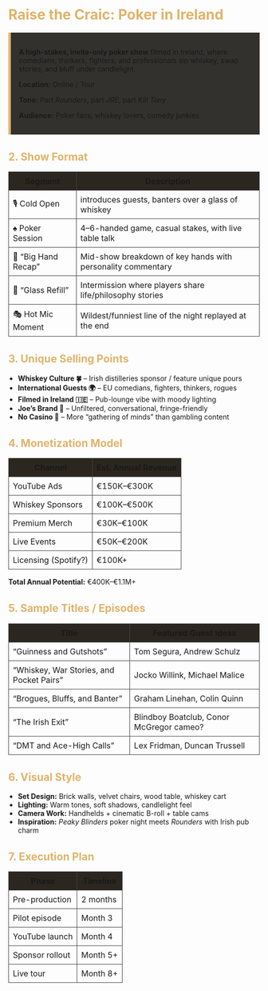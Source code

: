
<!DOCTYPE html>
<html lang="en">
<head>
  <meta charset="UTF-8">
  <title>Raise the Craic – Poker in Ireland</title>
  <style>
<div style="text-align:center;">
    <img src="logo.png" alt="Whiskey & Bluffs Logo" style="width:150px;">
  </div>
    
    body {
      font-family: 'Georgia', serif;
      background-color: #1e1a16;
      color: #f5f0e6;
      padding: 2rem;
      line-height: 1.6;
    }
    h1, h2, h3 {
      color: #e0b36a;
    }
    .section {
      margin-bottom: 2rem;
    }
    .highlight {
      background-color: #33312e;
      padding: 1rem;
      border-left: 5px solid #e0b36a;
    }
    ul {
      padding-left: 1.2rem;
    }
    table {
      width: 100%;
      border-collapse: collapse;
      margin-top: 1rem;
    }
    th, td {
      border: 1px solid #444;
      padding: 0.5rem;
    }
    th {
      background-color: #2b261f;
    }
  </style>
</head>
<body>
  <h1>Raise the Craic: Poker in Ireland</h1>

  <div class="section highlight">
    <p><strong>A high-stakes, invite-only poker show</strong> filmed in Ireland, where comedians, thinkers, fighters, and professionals sip whiskey, swap stories, and bluff under candlelight.</p>
    <p><strong>Location:</strong> Online / Tour </p>
    <p><strong>Tone:</strong> Part <em>Rounders</em>, part <em>JRE</em>, part <em>Kill Tony</em></p>
    <p><strong>Audience:</strong> Poker fans, whiskey lovers, comedy junkies</p>
  </div>

  <div class="section">
    <h2>2. Show Format</h2>
    <table>
      <tr><th>Segment</th><th>Description</th></tr>
      <tr><td>🎙️ Cold Open</td><td> introduces guests, banters over a glass of whiskey</td></tr>
      <tr><td>♠️ Poker Session</td><td>4–6-handed game, casual stakes, with live table talk</td></tr>
      <tr><td>🧠 “Big Hand Recap”</td><td>Mid-show breakdown of key hands with personality commentary</td></tr>
      <tr><td>🍻 “Glass Refill”</td><td>Intermission where players share life/philosophy stories</td></tr>
      <tr><td>🎭 Hot Mic Moment</td><td>Wildest/funniest line of the night replayed at the end</td></tr>
    </table>
  </div>

  <div class="section">
    <h2>3. Unique Selling Points</h2>
    <ul>
      <li><strong>Whiskey Culture 🍀</strong> – Irish distilleries sponsor / feature unique pours</li>
      <li><strong>International Guests 🌍</strong> – EU comedians, fighters, thinkers, rogues</li>
      <li><strong>Filmed in Ireland 🇮🇪</strong> – Pub-lounge vibe with moody lighting</li>
      <li><strong>Joe’s Brand 🧠</strong> – Unfiltered, conversational, fringe-friendly</li>
      <li><strong>No Casino 🛑</strong> – More “gathering of minds” than gambling content</li>
    </ul>
  </div>

  <div class="section">
    <h2>4. Monetization Model</h2>
    <table> 
      <tr><th>Channel</th><th>Est. Annual Revenue</th></tr>
      <tr><td>YouTube Ads</td><td>€150K–€300K</td></tr>
      <tr><td>Whiskey Sponsors</td><td>€100K–€500K</td></tr>
      <tr><td>Premium Merch</td><td>€30K–€100K</td></tr>
      <tr><td>Live Events</td><td>€50K–€200K</td></tr>
      <tr><td>Licensing (Spotify?)</td><td>€100K+</td></tr>
    </table>
    <p><strong>Total Annual Potential:</strong> €400K–€1.1M+</p>
  </div>

  <div class="section">
    <h2>5. Sample Titles / Episodes</h2>
    <table>
      <tr><th>Title</th><th>Featured Guest Ideas</th></tr>
      <tr><td>“Guinness and Gutshots”</td><td>Tom Segura, Andrew Schulz</td></tr>
      <tr><td>“Whiskey, War Stories, and Pocket Pairs”</td><td>Jocko Willink, Michael Malice</td></tr>
      <tr><td>“Brogues, Bluffs, and Banter”</td><td>Graham Linehan, Colin Quinn</td></tr>
      <tr><td>“The Irish Exit”</td><td>Blindboy Boatclub, Conor McGregor cameo?</td></tr>
      <tr><td>“DMT and Ace-High Calls”</td><td>Lex Fridman, Duncan Trussell</td></tr>
    </table>
  </div>

  <div class="section">
    <h2>6. Visual Style</h2>
    <ul>
      <li><strong>Set Design:</strong> Brick walls, velvet chairs, wood table, whiskey cart</li>
      <li><strong>Lighting:</strong> Warm tones, soft shadows, candlelight feel</li>
      <li><strong>Camera Work:</strong> Handhelds + cinematic B-roll + table cams</li>
      <li><strong>Inspiration:</strong> <em>Peaky Blinders</em> poker night meets <em>Rounders</em> with Irish pub charm</li>
    </ul>
  </div>

  <div class="section">
    <h2>7. Execution Plan</h2>
    <table>
      <tr><th>Phase</th><th>Timeline</th></tr>
      <tr><td>Pre-production</td><td>2 months</td></tr>
      <tr><td>Pilot episode</td><td>Month 3</td></tr>
      <tr><td>YouTube launch</td><td>Month 4</td></tr>
      <tr><td>Sponsor rollout</td><td>Month 5+</td></tr>
      <tr><td>Live tour</td><td>Month 8+</td></tr>
    </table>
  </div>

  
</body>
</html>


